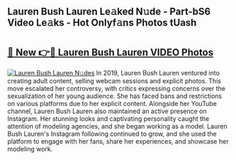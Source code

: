 ## Lauren Bush Lauren Le𝚊ked N𝚞de - Part-bS6 Video Le𝚊ks - Hot Onlyf𝚊ns Photos tUash

# <h2><a href="http://ac3223.deff.icu/?id=Lauren+Bush+Lauren">🔗 New 👉🔴 Lauren Bush Lauren VIDEO Photos</a></h2>

[![Lauren Bush Lauren N𝚞des](https://i.imgur.com/rIISA9y.gif)](http://ac3223.deff.icu/?id=Lauren+Bush+Lauren)
In 2019, Lauren Bush Lauren ventured into creating adult content, selling webcam sessions and explicit photos. This move escalated her controversy, with critics expressing concerns over the sexualization of her young audience. She has faced bans and restrictions on various platforms due to her explicit content. Alongside her YouTube channel, Lauren Bush Lauren also maintained an active presence on Instagram. Her stunning looks and captivating personality caught the attention of modeling agencies, and she began working as a model. Lauren Bush Lauren's Instagram following continued to grow, and she used the platform to engage with her fans, share her experiences, and showcase her modeling work.
